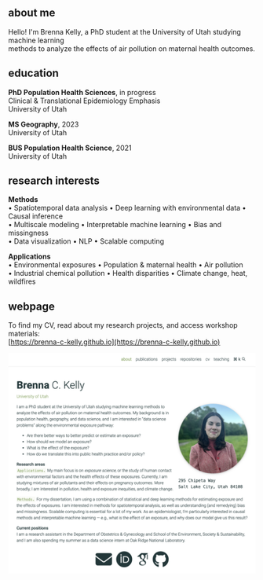 ## about me
Hello! I'm Brenna Kelly, a PhD student at the University of Utah studying machine learning  
methods to analyze the effects of air pollution on maternal health outcomes.

## education
**PhD Population Health Sciences**, in progress  
Clinical & Translational Epidemiology Emphasis  
University of Utah

**MS Geography**, 2023  
University of Utah  

**BUS Population Health Science**, 2021  
University of Utah  

## research interests  
**Methods**  
•	Spatiotemporal data analysis • Deep learning with environmental data • Causal inference  
•	Multiscale modeling • Interpretable machine learning • Bias and missingness  
•	Data visualization • NLP • Scalable computing  

**Applications**  
•	Environmental exposures • Population & maternal health • Air pollution  
•	Industrial chemical pollution • Health disparities • Climate change, heat, wildfires

## webpage
To find my CV, read about my research projects, and access workshop materials:  
[https://brenna-c-kelly.github.io](https://brenna-c-kelly.github.io)
<p align="left">
<img src="assets/img/webpage.png" width=600>
</p>
